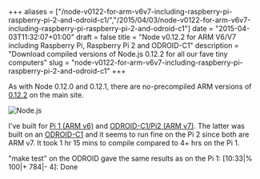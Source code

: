 +++
aliases = ["/node-v0122-for-arm-v6v7-including-raspberry-pi-raspberry-pi-2-and-odroid-c1/","/2015/04/03/node-v0122-for-arm-v6v7-including-raspberry-pi-raspberry-pi-2-and-odroid-c1"]
date = "2015-04-03T11:32:07+01:00"
draft = false
title = "Node v0.12.2 for ARM V6/V7 including Raspberry Pi, Raspberry Pi 2 and ODROID-C1"
description = "Download compiled versions of Node.js 0.12.2 for all our fave tiny computers"
slug = "node-v0122-for-arm-v6v7-including-raspberry-pi-raspberry-pi-2-and-odroid-c1"
+++

As with Node 0.12.0 and 0.12.1, there are no-precompiled ARM versions of [0.12.2](http://blog.nodejs.org/2015/03/31/node-v0-12-2-stable/) on the main site.

![Node.js](https://s3-eu-west-1.amazonaws.com/conoroneill.net/wp-content/uploads/2015/02/nodejs.jpg)

I've built for [Pi 1 (ARM v6)](https://s3-eu-west-1.amazonaws.com/conoroneill.net/wp-content/uploads/2015/04/node-v0.12.2-linux-arm-pi.tar.gz) and [ODROID-C1/Pi2 (ARM v7)](https://s3-eu-west-1.amazonaws.com/conoroneill.net/wp-content/uploads/2015/04/node-v0.12.2-linux-arm-v7.tar.gz). The latter was built on an [ODROID-C1](http://www.hardkernel.com/main/products/prdt_info.php?g_code=G141578608433) and it seems to run fine on the Pi 2 since both are ARM v7. It took 1 hr 15 mins to compile compared to 4+ hrs on the Pi 1.

"make test" on the ODROID gave the same results as on the Pi 1: [10:33|% 100|+ 784|-   4]: Done
